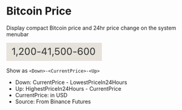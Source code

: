 # Bitcoin Price

Display compact Bitcoin price and 24hr price change on the system menubar

![screenshot](./media/screenshot-1.png)

Show as `<Down>-<CurrentPrice>-<Up>`

- Down: CurrentPrice - LowestPriceIn24Hours
- Up: HighestPriceIn24Hours - CurrentPrice
- CurrentPrice: in USD
- Source: From Binance Futures
